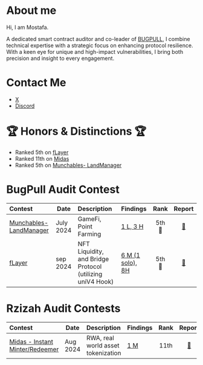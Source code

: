 # About me

Hi, I am Mostafa.

A dedicated smart contract auditor and co-leader of [BUGPULL](https://github.com/bugpull/audits), I combine technical expertise with a strategic focus on enhancing protocol resilience. With a keen eye for unique and high-impact vulnerabilities, I bring both precision and insight to every engagement.


# Contact Me

- [X](https://twitter.com/rzizah_)
- [Discord](https://discordapp.com/users/685836679252148336)

# 🏆 Honors & Distinctions 🏆


- Ranked 5th on [fLayer](https://audits.sherlock.xyz/contests/468/leaderboard)
- Ranked 11th on [Midas](https://audits.sherlock.xyz/contests/495/leaderboard)
- Ranked 5th on [Munchables- LandManager](https://code4rena.com/audits/2024-07-munchables)


# BugPull Audit Contest

| Contest                                                                    | Date      | Description                                               | Findings                                                                                   |  Rank  |                         Report                         |
| :------------------------------------------------------------------------- | --------- | :-------------------------------------------------------- | :----------------------------------------------------------------------------------------- | :----: | :----------------------------------------------------: |
| [Munchables- LandManager](https://code4rena.com/audits/2024-07-munchables) | July 2024 | GameFi, Point Farming                                     | [1 L, 3 H](https://github.com/bugpull/audits/blob/main/Contests/2024-07-munchables.md)     | 5th 🏅 | [📄](https://code4rena.com/reports/2024-07-munchables) |
| [fLayer](https://audits.sherlock.xyz/contests/468?filter=results)          | sep 2024  | NFT Liquidity, and Bridge Protocol (utilizing uniV4 Hook) | [6 M (1 solo), 8H](https://github.com/bugpull/audits/blob/main/Contests/2024-08-flayer.md) | 5th 🏅 | [📄](https://audits.sherlock.xyz/contests/468/report)  |


# Rzizah Audit Contests

| Contest                                                                     | Date     | Description                        | Findings                                                                                    | Rank |                        Report                         |
| :-------------------------------------------------------------------------- | -------- | :--------------------------------- | :------------------------------------------------------------------------------------------ | :--: | :---------------------------------------------------: |
| [Midas - Instant Minter/Redeemer](https://audits.sherlock.xyz/contests/495) | Aug 2024 | RWA, real world asset tokenization | [1 M](https://github.com/rzizah/audits/blob/main/Contests/2024-08-midas-minter-redeemer.md) | 11th | [📄](https://audits.sherlock.xyz/contests/495/report) |
